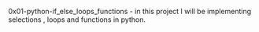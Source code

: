 0x01-python-if_else_loops_functions - in this project I will be implementing selections , loops and functions
in python. 
